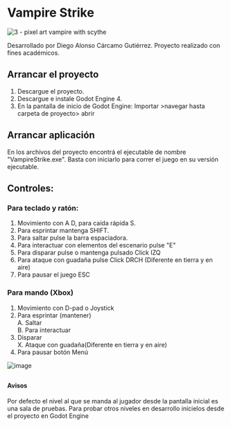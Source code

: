 # Vampire Strike
![3 - pixel art vampire with scythe](https://github.com/diegoCarcamoGutierrez/Game_PFC/assets/113419882/fe91fa91-2f37-4120-9e34-87f9156778af)


Desarrollado por Diego Alonso Cárcamo Gutiérrez.
Proyecto realizado con fines académicos.

## Arrancar el proyecto
1. Descargue el proyecto.
2. Descargue e instale Godot Engine 4.
3. En la pantalla de inicio de Godot Engine: Importar >navegar hasta carpeta de proyecto> abrir

## Arrancar aplicación
En los archivos del proyecto encontrá el ejecutable de nombre "VampireStrike.exe". Basta con iniciarlo para correr el juego en su versión ejecutable.

## Controles:
### Para teclado y ratón:
1. Movimiento con A D, para caída rápida S.
2. Para esprintar mantenga SHIFT.
3. Para saltar pulse la barra espaciadora.
4. Para interactuar con elementos del escenario pulse "E"
5. Para disparar pulse o mantenga pulsado Click IZQ
6. Para ataque con guadaña pulse Click DRCH (Diferente en tierra y en aire)
7. Para pausar el juego ESC
### Para mando (Xbox)
1. Movimiento con D-pad o Joystick <br>
7. Para esprintar (mantener) <br>
A. Saltar <br>
B. Para interactuar <br>
9. Disparar<br>
X. Ataque con guadaña(Diferente en tierra y en aire) <br>
6. Para pausar botón Menú

![image](https://github.com/diegoCarcamoGutierrez/Game_PFC/assets/113419882/91736f7c-a0c3-455b-934a-9d22011ab875)


##
#### Avisos
Por defecto el nivel al que se manda al jugador desde la pantalla inicial es una sala de pruebas. Para probar otros niveles en desarrollo inícielos desde el proyecto en Godot Engine

